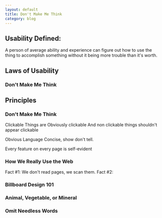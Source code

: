 ```yaml
---
layout: default
title: Don't Make Me Think
category: blog
---
```


## Usability Defined:

A person of average ability and experience can figure out how to use the thing to accomplish something without it being more trouble than it's worth.

## Laws of Usability
### Don't Make Me Think

## Principles
### Don't Make Me Think


Clickable Things are Obviously clickable
And non clickable things shouldn't appear clickable

Obvious Language
Concise, show don't tell.

Every feature on every page is self-evident

### How We Really Use the Web

Fact #1: We don't read pages, we scan them.
Fact #2: 
### Billboard Design 101
### Animal, Vegetable, or Mineral
### Omit Needless Words
